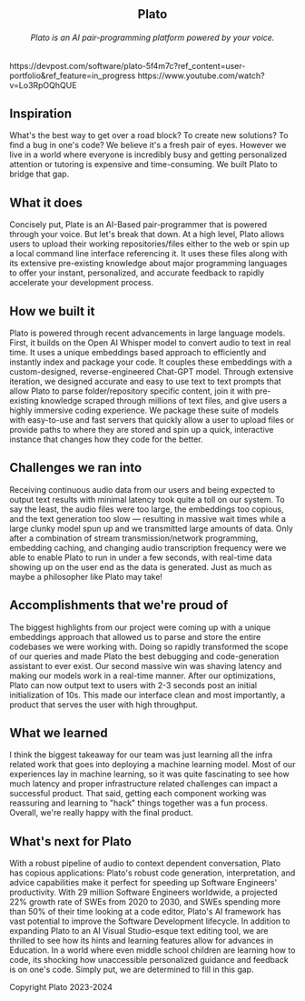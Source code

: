 <p align="center">
  <br/>
  <h2 align="center">Plato</h2>
  <h6 align="center">Plato is an AI pair-programming platform powered by your voice.</h6>
</div>
https://devpost.com/software/plato-5f4m7c?ref_content=user-portfolio&ref_feature=in_progress
https://www.youtube.com/watch?v=Lo3RpOQhQUE

## Inspiration
What's the best way to get over a road block? To create new solutions? To find a bug in one's code? 
We believe it's a fresh pair of eyes. However we live in a world where everyone is incredibly busy and getting personalized attention or tutoring is expensive and time-consuming. We built Plato to bridge that gap. 

## What it does
Concisely put, Plate is an AI-Based pair-programmer that is powered through your voice. But let's break that down. At a high level, Plato allows users to upload their working repositories/files either to the web or spin up a local command line interface referencing it. It uses these files along with its extensive pre-existing knowledge about major programming languages to offer your instant, personalized, and accurate feedback to rapidly accelerate your development process. 

## How we built it
Plato is powered through recent advancements in large language models. First, it builds on the Open AI Whisper model to convert audio to text in real time. It uses a unique embeddings based approach to efficiently and instantly index and package your code. It couples these embeddings with a custom-designed, reverse-engineered Chat-GPT model. Through extensive iteration, we designed accurate and easy to use text to text prompts that allow Plato to parse folder/repository specific content, join it with pre-existing knowledge scraped through millions of text files, and give users a highly immersive coding experience. We package these suite of models with easy-to-use and fast servers that quickly allow a user to upload files or provide paths to where they are stored and spin up a quick, interactive instance that changes how they code for the better.

## Challenges we ran into
Receiving continuous audio data from our users and being expected to output text results with minimal latency took quite a toll on our system. To say the least, the audio files were too large, the embeddings too copious, and the text generation too slow — resulting in massive wait times while a large clunky model spun up and we transmitted large amounts of data. Only after a combination of stream transmission/network programming, embedding caching, and changing audio transcription frequency were we able to enable Plato to run in under a few seconds, with real-time data showing up on the user end as the data is generated. Just as much as maybe a philosopher like Plato may take!

## Accomplishments that we're proud of
The biggest highlights from our project were coming up with a unique embeddings approach that allowed us to parse and store the entire codebases we were working with. Doing so rapidly transformed the scope of our queries and made Plato the best debugging and code-generation assistant to ever exist. Our second massive win was shaving latency and making our models work in a real-time manner. After our optimizations, Plato can now output text to users with 2-3 seconds post an initial initialization of 10s. This made our interface clean and most importantly, a product that serves the user with high throughput.

## What we learned
I think the biggest takeaway for our team was just learning all the infra related work that goes into deploying a machine learning model. Most of our experiences lay in machine learning, so it was quite fascinating to see how much latency and proper infrastructure related challenges can impact a successful product. That said, getting each component working was reassuring and learning to "hack" things together was a fun process. Overall, we're really happy with the final product. 

## What's next for Plato
With a robust pipeline of audio to context dependent conversation, Plato has copious applications: Plato's robust code generation, interpretation, and advice capabilities make it perfect for speeding up Software Engineers' productivity. With 29 million Software Engineers worldwide, a projected 22% growth rate of SWEs from 2020 to 2030, and SWEs spending more than 50% of their time looking at a code editor, Plato's AI framework has vast potential to improve the Software Development lifecycle. In addition to expanding Plato to an AI Visual Studio-esque text editing tool, we are thrilled to see how its hints and learning features allow for advances in Education. In a world where even middle school children are learning how to code, its shocking how unaccessible personalized guidance and feedback is on one's code. Simply put, we are determined to fill in this gap.

Copyright Plato 2023-2024
